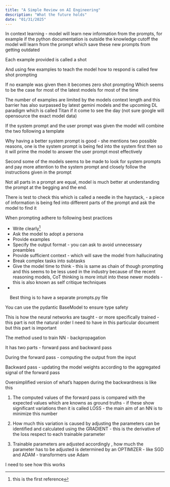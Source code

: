 ```yaml
---
title: "A Simple Review on AI Engineering"
description: "What the future holds"
date: "01/31/2025"
---
```


In context learning - model will learn new information from the prompts, for example if the python documentation is outside the knowledge cutoff the model will learn from the prompt which save these new prompts from getting outdated 

Each example provided is called a shot

And using few examples to teach the model how to respond is called few shot prompting 

If no example was given then it becomes zero shot prompting 
Which seems to be the case for most of the latest models for most of the time

The number of examples are limited by the models context length and this barrier has also surpassed by latest gemini models and the upcoming DL paradigm which is called Titan if it come to see the day (not sure google will opensource the  exact model data)

If the system prompt and the user prompt was given the model will combine the two following a template 

Why having a better system prompt is good - she mentions two possible reasons, one is the system prompt is being fed into the system first then so it will prime the model to answer the user prompt most effectively 

Second some of the models seems to be made to look for system prompts and pay more attention to the system prompt and closely follow the instructions given in the prompt 

Not all parts in a prompt are equal, model is much better at understanding the prompt at the begging and the end. 

There is test to check this which is called a needle in the haystack, - a piece of information is being fed into different parts of the prompt and ask the model to find it 

When prompting adhere to following best practices
* Write clearly[^1]
* Ask the model to adopt a persona
* Provide examples 
* Specify the output format - you can ask to avoid unnecessary preambles 
* Provide sufficient context - which will save the model from hallucinating 
* Break complex tasks into subtasks 
* Give the model time to think - this is same as chain of though prompting and this seems to be less used in the industry because of the recent reasoning models, CoT thinking is more intuit into these newer models - this is also known as self critique techniques 
* 

⠀
Best thing is to have a separate prompts.py file

You can use the pydantic BaseModel to ensure type safety 

This is how the neural networks are taught - or more specifically trained - this part is not the natural order I need to have in this particular document but this part is important 

The method used to train NN - backpropagation 

It has two parts - forward pass and backward pass 

During the forward pass - computing the output from the input 

Backward pass - updating the model weights according to the aggregated signal of the forward pass

Oversimplified version of what’s happen during the backwardness is like this

1. The computed values of the forward pass is compared with the expected values which are knowns as ground truths - if these show significant variations then it is called LOSS - the main aim of an NN is to minimize this number

2. How much this variation is caused by adjusting the parameters can be identified and calculated using the GRADIENT - this is the derivative of the loss respect to each trainable parameter
3. Trainable parameters are adjusted accordingly , how much the parameter has to be adjusted is determined by an OPTIMIZER - like SGD and ADAM - transformers use Adam 


I need to see how this works








[^1]: this is the first reference 
